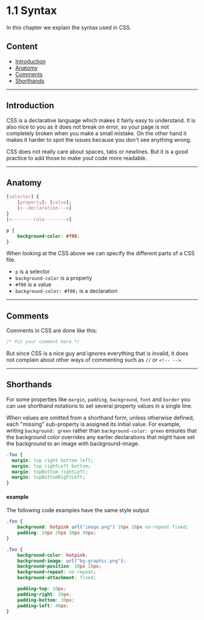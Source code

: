 # 1.1 Syntax

In this chapter we explain the syntax used in CSS.

## Content

- [Introduction](#introduction)
- [Anatomy](#anatomy)
- [Comments](#comments)
- [Shorthands](#shorthands)

---

## Introduction

CSS is a declarative language which makes it fairly easy to understand. It is also nice to you as it does not break on error,
so your page is not completely broken when you make a small mistake. On the other hand it makes it harder to spot the issues
because you don't see anything wrong.

CSS does not really care about spaces, tabs or newlines. But it is a good practice to add those to make yout code more readable.

---

## Anatomy

```css
[selector] {
    [property]: [value];
    [<--declaration--->]
}
[<--------rule-------->]
```

```css
p {
    background-color: #f00;
}
```

When looking at the CSS above we can specify the different parts of a CSS file.

- `p` is a selector
- `background-color` is a property
- `#f00` is a value
- `background-color: #f00;` is a declaration

---

## Comments

Comments in CSS are done like this:

```css
/* Put your comment here */
```

But since CSS is a nice guy and ignores everything that is invalid, it does not complain about other ways of commenting
such as `//` or `<!-- -->`.

---

## Shorthands

For some properties like `margin`, `padding`, `background`, `font` and `border` you can use shorthand notations to set
several property values in a single line.

When values are omitted from a shorthand form, unless otherwise defined, each "missing" sub-property is assigned its initial value.
For example, writing `background: green` rather than `background-color: green` ensures that the background color overrides
any earlier declarations that might have set the background to an image with background-image.

```css
.foo {
  margin: top right bottom left;
  margin: top rightLeft bottom;
  margin: topBottom rightLeft;
  margin: topBottomRightLeft;
}
```

#### example

The following code examples have the same style output

```css
.foo {
	background: hotpink url("image.png") 10px 10px no-repeat fixed;
	padding: 10px 20px 30px 40px;
}
```

```css
.foo {
	background-color: hotpink;
	background-image: url("bg-graphic.png");
	background-position: 10px 10px;
	background-repeat: no-repeat;
	background-attachment: fixed;

	padding-top: 10px;
	padding-right: 20px;
	padding-bottom: 30px;
	padding-left: 40px;
}
```
